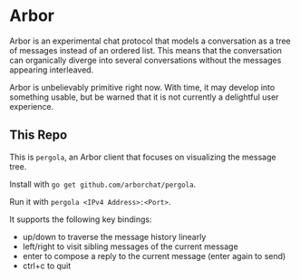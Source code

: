 # Arbor

Arbor is an experimental chat protocol that models a conversation
as a tree of messages instead of an ordered list. This means that
the conversation can organically diverge into several conversations
without the messages appearing interleaved.

Arbor is unbelievably primitive right now. With time, it may develop
into something usable, but be warned that it is not currently a delightful
user experience.

## This Repo

This is `pergola`, an Arbor client that focuses on visualizing the message
tree.

Install with `go get github.com/arborchat/pergola`.

Run it with `pergola <IPv4 Address>:<Port>`.

It supports the following key bindings:
- up/down to traverse the message history linearly
- left/right to visit sibling messages of the current message
- enter to compose a reply to the current message (enter again to send)
- ctrl+c to quit
